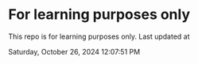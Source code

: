 # For learning purposes only
This repo is for learning purposes only.
Last updated at

Saturday, October 26, 2024 12:07:51 PM

